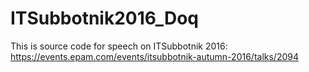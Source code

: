 # ITSubbotnik2016_Doq
This is source code for speech on ITSubbotnik 2016: https://events.epam.com/events/itsubbotnik-autumn-2016/talks/2094
